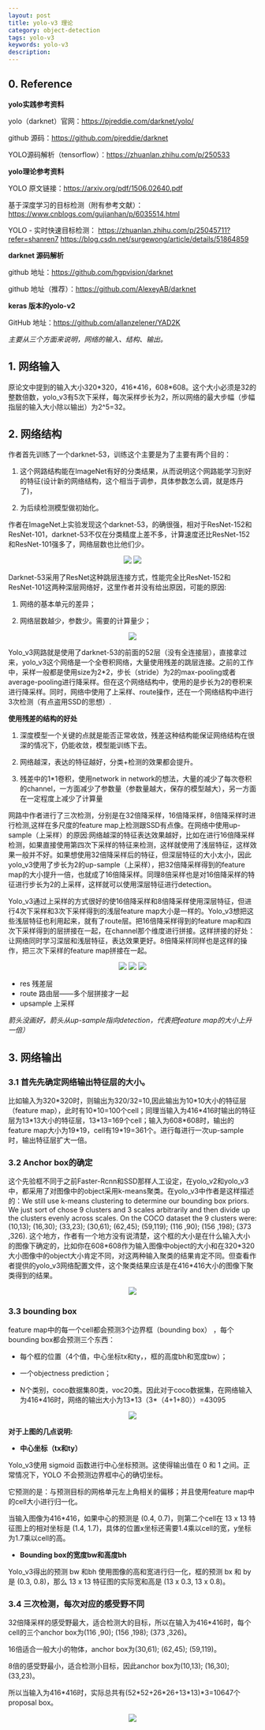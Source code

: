 ```yaml
---
layout: post
title: yolo-v3 理论
category: object-detection
tags: yolo-v3
keywords: yolo-v3
description:
---
```


## 0. Reference

**yolo实践参考资料**

yolo（darknet）官网：<https://pjreddie.com/darknet/yolo/>

github 源码：<https://github.com/pjreddie/darknet>

YOLO源码解析（tensorflow）：<https://zhuanlan.zhihu.com/p/250533>

**yolo理论参考资料**

YOLO 原文链接：<https://arxiv.org/pdf/1506.02640.pdf>

基于深度学习的目标检测（附有参考文献）：
<https://www.cnblogs.com/gujianhan/p/6035514.html>

YOLO - 实时快速目标检测：
<https://zhuanlan.zhihu.com/p/25045711?refer=shanren7>
<https://blog.csdn.net/surgewong/article/details/51864859>

**darknet 源码解析**

github 地址：<https://github.com/hgpvision/darknet>

github 地址（推荐）：<https://github.com/AlexeyAB/darknet>

**keras 版本的yolo-v2**

GitHub 地址：<https://github.com/allanzelener/YAD2K>

*主要从三个方面来说明，网络的输入、结构、输出。*

## 1. 网络输入

原论文中提到的输入大小320\*320，416\*416，608\*608。这个大小必须是32的整数倍数，yolo_v3有5次下采样，每次采样步长为2，所以网络的最大步幅（步幅指层的输入大小除以输出）为2^5=32。

## 2. 网络结构

作者首先训练了一个darknet-53，训练这个主要是为了主要有两个目的：

1. 这个网路结构能在ImageNet有好的分类结果，从而说明这个网路能学习到好的特征(设计新的网络结构，这个相当于调参，具体参数怎么调，就是炼丹了)，

2. 为后续检测模型做初始化。

作者在ImageNet上实验发现这个darknet-53，的确很强，相对于ResNet-152和ResNet-101，darknet-53不仅在分类精度上差不多，计算速度还比ResNet-152和ResNet-101强多了，网络层数也比他们少。

<div style="text-align:center">

<img src="https://raw.githubusercontent.com/chiemon/chiemon.github.io/master/img/yolov3-1.png">

<img src="https://raw.githubusercontent.com/chiemon/chiemon.github.io/master/img/yolov3-2.png">

</div>

Darknet-53采用了ResNet这种跳层连接方式，性能完全比ResNet-152和ResNet-101这两种深层网络好，这里作者并没有给出原因，可能的原因:

1. 网络的基本单元的差异；

2. 网络层数越少，参数少。需要的计算量少；

<div style="text-align:center">

<img src="https://raw.githubusercontent.com/chiemon/chiemon.github.io/master/img/yolov3-3.png">

</div>

Yolo_v3网路就是使用了darknet-53的前面的52层（没有全连接层），直接拿过来，yolo_v3这个网络是一个全卷积网络，大量使用残差的跳层连接。之前的工作中，采样一般都是使用size为2*2，步长（stride）为2的max-pooling或者average-pooling进行降采样。但在这个网络结构中，使用的是步长为2的卷积来进行降采样。同时，网络中使用了上采样、route操作，还在一个网络结构中进行3次检测（有点盗用SSD的思想）.

**使用残差的结构的好处**

1. 深度模型一个关键的点就是能否正常收敛，残差这种结构能保证网络结构在很深的情况下，仍能收敛，模型能训练下去。

2. 网络越深，表达的特征越好，分类+检测的效果都会提升。

3. 残差中的1*1卷积，使用network in network的想法，大量的减少了每次卷积的channel，一方面减少了参数量（参数量越大，保存的模型越大），另一方面在一定程度上减少了计算量

网路中作者进行了三次检测，分别是在32倍降采样，16倍降采样，8倍降采样时进行检测,这样在多尺度的feature map上检测跟SSD有点像。在网络中使用up-sample（上采样）的原因:网络越深的特征表达效果越好，比如在进行16倍降采样检测，如果直接使用第四次下采样的特征来检测，这样就使用了浅层特征，这样效果一般并不好。如果想使用32倍降采样后的特征，但深层特征的大小太小，因此yolo_v3使用了步长为2的up-sample（上采样），把32倍降采样得到的feature map的大小提升一倍，也就成了16倍降采样。同理8倍采样也是对16倍降采样的特征进行步长为2的上采样，这样就可以使用深层特征进行detection。

Yolo_v3通过上采样的方式很好的使16倍降采样和8倍降采样使用深层特征，但进行4次下采样和3次下采样得到的浅层feature map大小是一样的。Yolo_v3想把这些浅层特征也利用起来，就有了route层。把16倍降采样得到的feature map和四次下采样得到的层拼接在一起，在channel那个维度进行拼接。这样拼接的好处：让网络同时学习深层和浅层特征，表达效果更好。8倍降采样同样也是这样的操作，把三次下采样的feature map拼接在一起。

<div style="text-align:center">

<img src="https://raw.githubusercontent.com/chiemon/chiemon.github.io/master/img/yolov3-4.png">

<img src="https://raw.githubusercontent.com/chiemon/chiemon.github.io/master/img/yolov3-5.png">

<img src="https://raw.githubusercontent.com/chiemon/chiemon.github.io/master/img/yolov3-6.png">

</div>

* res 残差层
* route 路由层——多个层拼接才一起
* upsample 上采样

*箭头没画好，箭头从up-sample指向detection，代表把feature map的大小上升一倍）*

## 3. 网络输出

### 3.1 首先先确定网络输出特征层的大小。

比如输入为320\*320时，则输出为320/32=10,因此输出为10\*10大小的特征层（feature map），此时有10\*10=100个cell；同理当输入为416\*416时输出的特征层为13\*13大小的特征层，13\*13=169个cell；输入为608\*608时，输出的feature map大小为19\*19，cell有19\*19=361个。进行每进行一次up-sample时，输出特征层扩大一倍。

### 3.2 Anchor box的确定

这个先验框不同于之前Faster-Rcnn和SSD那样人工设定，在yolo_v2和yolo_v3中，都采用了对图像中的object采用k-means聚类。在yolo_v3中作者是这样描述的：We still use k-means clustering to determine our bounding box priors. We just sort of chose 9 clusters and 3 scales arbitrarily and then divide up the clusters evenly across scales. On the COCO dataset the 9 clusters were:(10,13); (16,30); (33,23); (30,61); (62,45); (59,119); (116 ,90); (156 ,198); (373 ,326). 这个地方，作者有一个地方没有说清楚，这个框的大小是在什么输入大小的图像下确定的，比如你在608\*608作为输入图像中object的大小和在320\*320大小图像中的object大小肯定不同，对这两种输入聚类的结果肯定不同。但查看作者提供的yolo_v3网络配置文件，这个聚类结果应该是在416\*416大小的图像下聚类得到的结果。

<div style="text-align:center">

<img src="https://raw.githubusercontent.com/chiemon/chiemon.github.io/master/img/yolov3-7.png">

</div>

### 3.3 bounding box

feature map中的每一个cell都会预测3个边界框（bounding box） ，每个bounding box都会预测三个东西：

* 每个框的位置（4个值，中心坐标tx和ty，，框的高度bh和宽度bw）；

* 一个objectness prediction；

* N个类别，coco数据集80类，voc20类。因此对于coco数据集，在网络输入为416\*416时，网络的输出大小为13\*13（3\*（4+1+80））=43095

<div style="text-align:center">

<img src="https://raw.githubusercontent.com/chiemon/chiemon.github.io/master/img/yolov3-8.png">

</div>

**对于上图的几点说明:**

* **中心坐标（tx和ty）**

Yolo_v3使用 sigmoid 函数进行中心坐标预测。这使得输出值在 0 和 1 之间。正常情况下，YOLO 不会预测边界框中心的确切坐标。

它预测的是：与预测目标的网格单元左上角相关的偏移；并且使用feature map中的cell大小进行归一化。

当输入图像为416*416，如果中心的预测是 (0.4, 0.7)，则第二个cell在 13 x 13 特征图上的相对坐标是 (1.4, 1.7)，具体的位置x坐标还需要1.4乘以cell的宽，y坐标为1.7乘以cell的高。

* **Bounding box的宽度bw和高度bh**

Yolo_v3得出的预测 bw 和bh 使用图像的高和宽进行归一化，框的预测 bx 和 by 是 (0.3, 0.8)，那么 13 x 13 特征图的实际宽和高是 (13 x 0.3, 13 x 0.8)。

### 3.4 三次检测，每次对应的感受野不同

32倍降采样的感受野最大，适合检测大的目标，所以在输入为416*416时，每个cell的三个anchor box为(116 ,90); (156 ,198); (373 ,326)。

16倍适合一般大小的物体，anchor box为(30,61); (62,45); (59,119)。

8倍的感受野最小，适合检测小目标，因此anchor box为(10,13); (16,30); (33,23)。

所以当输入为416\*416时，实际总共有(52\*52+26\*26+13\*13)\*3=10647个proposal box。

<div style="text-align:center">

<img src="https://raw.githubusercontent.com/chiemon/chiemon.github.io/master/img/yolov3-9.png">

</div>